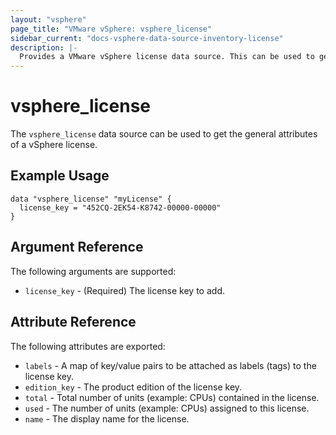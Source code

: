 ```yaml
---
layout: "vsphere"
page_title: "VMware vSphere: vsphere_license"
sidebar_current: "docs-vsphere-data-source-inventory-license"
description: |-
  Provides a VMware vSphere license data source. This can be used to get the general attributes of a vSphere license.
---
```


# vsphere\_license

The `vsphere_license` data source can be used to get the general attributes of a
vSphere license.

## Example Usage

```hcl
data "vsphere_license" "myLicense" {
  license_key = "452CQ-2EK54-K8742-00000-00000"
}
```

## Argument Reference

The following arguments are supported:

* `license_key` - (Required) The license key to add.

## Attribute Reference

The following attributes are exported:

* `labels` - A map of key/value pairs to be attached as labels (tags) to the license key.
* `edition_key` - The product edition of the license key.
* `total` - Total number of units (example: CPUs) contained in the license.
* `used` - The number of units (example: CPUs) assigned to this license.
* `name` - The display name for the license.
